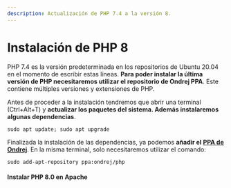 ```yaml
---
description: Actualización de PHP 7.4 a la versión 8.
---
```


# Instalación de PHP 8

PHP 7.4 es la versión predeterminada en los repositorios de Ubuntu 20.04 en el momento de escribir estas líneas. **Para poder instalar la última versión de PHP necesitaremos utilizar el repositorio de Ondrej PPA**. Este contiene múltiples versiones y extensiones de PHP.

Antes de proceder a la instalación tendremos que abrir una terminal (Ctrl+Alt+T) y **actualizar los paquetes del sistema. Además instalaremos algunas dependencias**.

```
sudo apt update; sudo apt upgrade
```

Finalizada la instalación de las dependencias, ya podemos **añadir el** [**PPA de Ondrej**](https://launchpad.net/\~ondrej/+archive/ubuntu/php). En la misma terminal, solo necesitaremos utilizar el comando:

```
sudo add-apt-repository ppa:ondrej/php
```

#### Instalar PHP 8.0 en Apache
